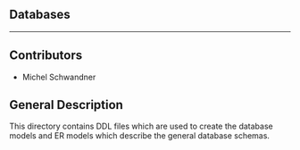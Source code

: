 ## Databases

---

## Contributors
* Michel Schwandner

## General Description
This directory contains DDL files which are used to create the database models and ER models which describe the general database schemas.
